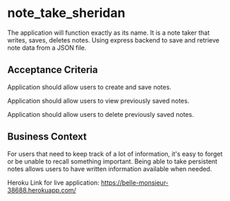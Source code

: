 # note_take_sheridan

The application will function exactly as its name. It is a note taker that writes, saves, deletes notes. Using express backend to save and retrieve note data from a JSON file. 

## Acceptance Criteria

Application should allow users to create and save notes.

Application should allow users to view previously saved notes.

Application should allow users to delete previously saved notes.

## Business Context

For users that need to keep track of a lot of information, it's easy to forget or be unable to recall something important. Being able to take persistent notes allows users to have written information available when needed.

Heroku Link for live application: https://belle-monsieur-38688.herokuapp.com/
